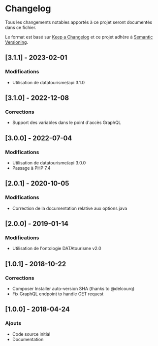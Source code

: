 # Changelog
Tous les changements notables apportés à ce projet seront documentés dans ce fichier.

Le format est basé sur [Keep a Changelog](http://keepachangelog.com/fr/1.0.0/)
et ce projet adhère à [Semantic Versioning](http://semver.org/spec/v2.0.0.html).

## [3.1.1] - 2023-02-01

### Modifications
- Utilisation de datatourisme/api 3.1.0

## [3.1.0] - 2022-12-08

### Corrections
- Support des variables dans le point d'accès GraphQL

## [3.0.0] - 2022-07-04

### Modifications
- Utilisation de datatourisme/api 3.0.0
- Passage à PHP 7.4

## [2.0.1] - 2020-10-05

### Modifications
- Correction de la documentation relative aux options java

## [2.0.0] - 2019-01-14

### Modifications
- Utilisation de l'ontologie DATAtourisme v2.0

## [1.0.1] - 2018-10-22

### Corrections
- Composer Installer auto-version SHA (thanks to @delcourq)
- Fix GraphQL endpoint to handle GET request

## [1.0.0] - 2018-04-24

### Ajouts
- Code source initial
- Documentation






